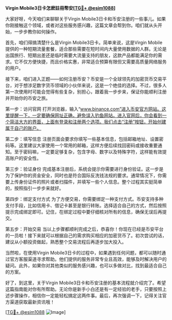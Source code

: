 **Virgin Mobile3日卡怎麽註冊幣安[[TG💪+ @esim1088](https://t.me/s/esim1088)]**

大家好呀，今天咱们来聊聊关于Virgin Mobile3日卡和币安注册的一些事儿。如果你刚接触这个领域，或者对这些服务感兴趣，这篇文章会帮到你。咱们就从头开始，一步步教你如何操作。

首先，咱们得搞清楚什么是Virgin Mobile3日卡。简单来说，这是Virgin Mobile提供的一种短期流量套餐，适合那些需要在短时间内大量使用数据的人群。无论是出国旅行、短期出差还是临时需要大流量支持的朋友，这款产品都能满足你的需求。它不仅方便快捷，而且价格实惠，非常适合预算有限但又需要高质量网络服务的用户。

接下来，咱们进入正题——如何注册币安？币安是一个全球领先的加密货币交易平台，对于想涉足数字货币领域的小伙伴来说，这是一个绝佳的选择。不过，很多人第一次使用时可能会觉得有些复杂，别担心，跟着我一步步来，保证你能顺利注册并开始你的币安之旅。

第一步：访问官网
打开浏览器，输入“www.binance.com”进入币安官方网站。这里提醒一下，一定要确保网址正确，避免误入钓鱼网站。进入官网后，你会看到一个简洁大方的界面，上面有登录和注册两个选项。我们点击“注册”按钮，开始创建属于自己的账户。

第二步：填写信息
注册页面会要求你填写一些基本信息，包括邮箱地址、设置密码等。这里建议大家使用一个常用的邮箱，这样方便后续找回密码或接收重要通知。至于密码嘛，一定要足够复杂，包含字母、数字以及特殊字符，这样能有效提高账户的安全性。

第三步：验证身份
完成基本注册后，系统会提示你需要进行身份验证。这一步是为了保护你的资金安全，同时也是符合国际反洗钱法规的要求。通常情况下，你需要上传身份证件的照片或者扫描件，并填写一些个人信息。整个过程其实挺简单的，按照指引一步步来就好。

第四步：绑定支付方式
为了方便交易，你需要绑定一种支付方式。币安支持多种支付手段，比如信用卡、借记卡甚至是银行转账。选择适合自己的方式，然后按照提示完成绑定即可。记住，在绑定过程中要仔细核对所有的信息，确保无误后再提交。

第五步：开始交易
当以上步骤都顺利完成之后，恭喜你！你现在已经是币安平台的一员啦！接下来就可以根据自己的需求购买相应的加密货币了。初次尝试的话，建议从小额投资做起，熟悉整个交易流程后再逐步加大投入。

当然啦，在使用Virgin Mobile3日卡的过程中，如果遇到任何问题，都可以随时通过官方客服渠道寻求帮助。他们提供的服务非常专业且高效，能够及时解决用户的疑问。此外，如果你对其他类似的服务感兴趣，也可以多做对比，找到最适合自己的方案。

好了，到这里，关于Virgin Mobile3日卡和币安注册的基本流程就介绍完了。希望这篇指南能对你有所帮助。无论你是新手小白还是有一定经验的老手，只要按照上述步骤操作，相信你一定能轻松搞定这两件事。最后，再次强调一下，记得关注官方渠道获取最新资讯哦！

[[TG💪+ @esim1088](https://t.me/s/esim1088) ![Image](https://i.postimg.cc/4NQfJmqS/Snipaste-2025-05-13-00-14-12.png)]